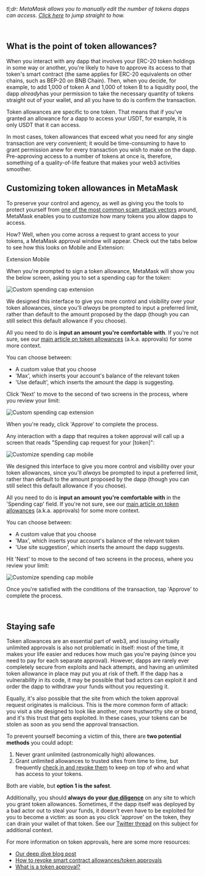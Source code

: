 *tl;dr: MetaMask allows you to manually edit the number of tokens dapps can access. [Click here](#h_01G3E1JE4CPVP1VH8PFS4FH25P) to jump straight to how.*


 


What is the point of token allowances?
--------------------------------------


When you interact with any dapp that involves your ERC-20 token holdings in some way or another, you're likely to have to approve its access to that token's smart contract (the same applies for ERC-20 equivalents on other chains, such as BEP-20 on BNB Chain). Then, when you decide, for example, to add 1,000 of token A and 1,000 of token B to a liquidity pool, the dapp *already*has your permission to take the necessary quantity of tokens straight out of your wallet, and all you have to do is confirm the transaction. 


Token allowances are specific to one token. That means that if you've granted an allowance for a dapp to access your USDT, for example, it is only USDT that it can access. 


In most cases, token allowances that exceed what you need for any single transaction are very convenient; it would be time-consuming to have to grant permission anew for every transaction you wish to make on the dapp. Pre-approving access to a number of tokens at once is, therefore, something of a quality-of-life feature that makes your web3 activities smoother.


Customizing token allowances in MetaMask
----------------------------------------


To preserve your control and agency, as well as giving you the tools to protect yourself from [one of the most common scam attack vectors](https://consensys.net/blog/metamask/the-seal-of-approval-know-what-youre-consenting-to-with-permissions-and-approvals-in-metamask/#:~:text=Token%20approvals%20are,intention%20of%20stealing.) around, MetaMask enables you to customize how many tokens you allow dapps to access. 


How? Well, when you come across a request to grant access to your tokens, a MetaMask approval window will appear. Check out the tabs below to see how this looks on Mobile and Extension:




Extension Mobile


When you're prompted to sign a token allowance, MetaMask will show you the below screen, asking you to set a spending cap for the token:


![Custom spending cap extension](https://support.metamask.io/hc/article_attachments/13635781517467)


We designed this interface to give you more control and visibility over your token allowances, since you'll *always* be prompted to input a preferred limit, rather than default to the amount proposed by the dapp (though you can still select this default allowance if you choose).


All you need to do is **input an amount you're comfortable with**. If you're not sure, see our [main article on token allowances](https://support.metamask.io/hc/en-us/articles/6174898326683) (a.k.a. approvals) for some more context.


You can choose between:


* A custom value that you choose
* 'Max', which inserts your account's balance of the relevant token
* 'Use default', which inserts the amount the dapp is suggesting.


Click 'Next' to move to the second of two screens in the process, where you review your limit:


![Custom spending cap extension](https://support.metamask.io/hc/article_attachments/13635781542939)


When you're ready, click 'Approve' to complete the process.




Any interaction with a dapp that requires a token approval will call up a screen that reads "Spending cap request for your [token]": 


![Customize spending cap mobile](https://support.metamask.io/hc/article_attachments/17635641166235)


We designed this interface to give you more control and visibility over your token allowances, since you'll *always* be prompted to input a preferred limit, rather than default to the amount proposed by the dapp (though you can still select this default allowance if you choose).


All you need to do is **input an amount you're comfortable with** in the 'Spending cap' field. If you're not sure, see our [main article on token allowances](https://support.metamask.io/hc/en-us/articles/6174898326683) (a.k.a. approvals) for some more context.


You can choose between:


* A custom value that you choose
* 'Max', which inserts your account's balance of the relevant token
* 'Use site suggestion', which inserts the amount the dapp suggests.


Hit 'Next' to move to the second of two screens in the process, where you review your limit:


![Customize spending cap mobile](https://support.metamask.io/hc/article_attachments/17635641167259)


Once you're satisfied with the conditions of the transaction, tap 'Approve' to complete the process.




 


Staying safe
------------


Token allowances are an essential part of web3, and issuing virtually unlimited approvals is also not problematic in itself: most of the time, it makes your life easier and reduces how much gas you're paying (since you need to pay for each separate approval). However, dapps are rarely ever completely secure from exploits and hack attempts, and having an unlimited token allowance in place may put you at risk of theft. If the dapp has a vulnerability in its code, it may be possible that bad actors can exploit it and order the dapp to withdraw your funds without you requesting it.


Equally, it's also possible that the site from which the token approval request originates is malicious. This is the more common form of attack: you visit a site designed to look like another, more trustworthy site or brand, and it's this trust that gets exploited. In these cases, your tokens can be stolen as soon as you send the approval transaction.


To prevent yourself becoming a victim of this, there are **two potential methods** you could adopt:


1. Never grant unlimited (astronomically high) allowances.
2. Grant unlimited allowances to trusted sites from time to time, but frequently [check in and revoke them](https://support.metamask.io/hc/en-us/articles/4446106184731) to keep on top of who and what has access to your tokens.


Both are viable, but **option 1 is the safest**. 


Additionally, you should **always do your [due diligence](https://consensys.net/blog/metamask/the-seal-of-approval-know-what-youre-consenting-to-with-permissions-and-approvals-in-metamask/#:~:text=You%E2%80%99ll%20often%20see,short%20time%20periods.)** on any site to which you grant token allowances. Sometimes, if the dapp itself was deployed by a bad actor out to steal your funds, it doesn't even have to be exploited for you to become a victim: as soon as you click 'approve' on the token, they can drain your wallet of that token. See our [Twitter thread](https://twitter.com/MetaMask/status/1499848729615949824) on this subject for additional context.


For more information on token approvals, here are some more resources:


* [Our deep dive blog post](https://consensys.net/blog/metamask/the-seal-of-approval-know-what-youre-consenting-to-with-permissions-and-approvals-in-metamask/)
* [How to revoke smart contract allowances/token approvals](https://support.metamask.io/hc/en-us/articles/4446106184731)
* [What is a token approval?](https://support.metamask.io/hc/en-us/articles/6174898326683)
